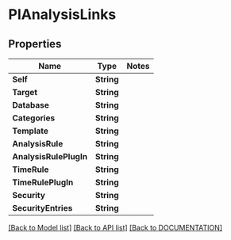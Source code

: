 # PIAnalysisLinks

## Properties
Name | Type | Notes
------------ | ------------- | -------------
**Self** | **String**
**Target** | **String**
**Database** | **String**
**Categories** | **String**
**Template** | **String**
**AnalysisRule** | **String**
**AnalysisRulePlugIn** | **String**
**TimeRule** | **String**
**TimeRulePlugIn** | **String**
**Security** | **String**
**SecurityEntries** | **String**

[[Back to Model list]](../../DOCUMENTATION.md#documentation-for-models) [[Back to API list]](../../DOCUMENTATION.md#documentation-for-api-endpoints) [[Back to DOCUMENTATION]](../../DOCUMENTATION.md)

